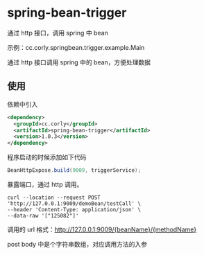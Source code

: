 # spring-bean-trigger

通过 http 接口，调用 spring 中 bean

示例：cc.corly.springbean.trigger.example.Main

通过 http 接口调用 spring 中的 bean，方便处理数据

## 使用

依赖中引入

```xml
<dependency>
  <groupId>cc.corly</groupId>
  <artifactId>spring-bean-trigger</artifactId>
  <version>1.0.3</version>
</dependency>
```

程序启动的时候添加如下代码

```java
BeanHttpExpose.build(9009, triggerService);
```

暴露端口，通过 http 调用。

```shell
curl --location --request POST 'http://127.0.0.1:9009/demoBean/testCall' \
--header 'Content-Type: application/json' \
--data-raw '["125082"]'
```

调用的 url 格式：http://127.0.0.1:9009/{beanName}/{methodName}

post body 中是个字符串数组，对应调用方法的入参
